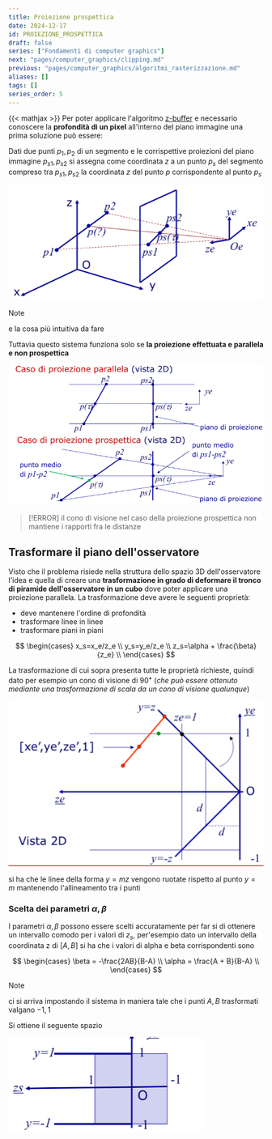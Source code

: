 ```yaml
---
title: Proiezione prospettica
date: 2024-12-17
id: PROIEZIONE_PROSPETTICA
draft: false
series: ["Fondamenti di computer graphics"]
next: "pages/computer_graphics/clipping.md"
previous: "pages/computer_graphics/algoritmi_rasterizzazione.md"
aliases: []
tags: []
series_order: 5
---
```


{{< mathjax >}}
Per poter applicare l'algoritmo [z-buffer](pages/computer_graphics/real_time_rendering.md#algoritmo%20z-buffer) e necessario conoscere la **profondità di un pixel** all'interno del piano immagine una prima soluzione può essere:

Dati due punti $p_1,p_2$ di un segmento e le corrispettive proiezioni del piano immagine $p_{s1},p_{s2}$ si assegna come coordinata $z$ a un punto $p_s$ del segmento compreso tra $p_{s1},p_{s2}$ la coordinata $z$ del punto $p$ corrispondente al punto $p_s$

![](Pasted%20image%2020241214181040.png)

> [!NOTE]
> e la cosa più intuitiva da fare

Tuttavia questo sistema funziona solo se **la proiezione effettuata e parallela e non prospettica**

![](Pasted%20image%2020241214181235.png)

> [!ERROR]
> il cono di visione nel caso della proiezione prospettica non mantiene i rapporti fra le distanze

## Trasformare il piano dell'osservatore

Visto che il problema risiede nella struttura dello spazio 3D dell'osservatore l'idea e quella di creare una **trasformazione in grado di deformare il tronco di piramide dell'osservatore in un cubo** dove poter applicare una proiezione parallela.
La trasformazione deve avere le seguenti proprietà:

- deve mantenere l'ordine di profondità
- trasformare linee in linee
- trasformare piani in piani

$$
\begin{cases}
x_s=x_e/z_e \\
y_s=y_e/z_e \\
z_s=\alpha + \frac{\beta}{z_e} \\
\end{cases}
$$

La trasformazione di cui sopra presenta tutte le proprietà richieste, quindi dato per esempio un cono di visione di $90^{\bullet}$   (*che può essere ottenuto mediante una trasformazione di scala da un cono di visione qualunque*)

![](Pasted%20image%2020241217124618.png)

si ha che le linee della forma $y=mz$ vengono ruotate rispetto al punto $y=m$ mantenendo l'allineamento tra i punti

### Scelta dei parametri $\alpha,\beta$

I parametri $\alpha,\beta$ possono essere scelti accuratamente per far si di ottenere un intervallo comodo per i valori di $z_s$, per'esempio dato un intervallo della coordinata z di $[A,B]$ si ha che i valori di alpha e beta corrispondenti sono

$$
\begin{cases}
\beta = -\frac{2AB}{B-A} \\
\alpha = \frac{A + B}{B-A} \\
\end{cases}
$$

> [!NOTE]
> ci si arriva impostando il sistema in maniera tale che i punti $A,B$ trasformati valgano $-1,1$

Si ottiene il seguente spazio

![](Pasted%20image%2020241217130133.png)
